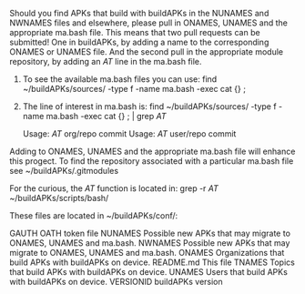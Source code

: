 Should you find APKs that build with buildAPKs in the NUNAMES and NWNAMES files and elsewhere, please pull in ONAMES, UNAMES and the appropriate ma.bash file.  This means that two pull requests can be submitted!  One in buildAPKs, by adding a name to the corresponding ONAMES or UNAMES file.  And the second pull in the appropriate module repository, by adding an _AT_ line in the ma.bash file. 

1) To see the available ma.bash files you can use: find ~/buildAPKs/sources/ -type f -name ma.bash -exec cat {} \;

2) The line of interest in ma.bash is: find ~/buildAPKs/sources/ -type f -name ma.bash -exec cat {} \; | grep _AT_

	Usage: _AT_ org/repo commit
	Usage: _AT_ user/repo commit

Adding to ONAMES, UNAMES and the appropriate ma.bash file will enhance this progect.  To find the repository associated with a particular ma.bash file see ~/buildAPKs/.gitmodules

For the curious, the _AT_ function is located in: grep -r _AT_ ~/buildAPKs/scripts/bash/  

These files are located in ~/buildAPKs/conf/:

GAUTH		OATH token file
NUNAMES		Possible new APKs that may migrate to ONAMES, UNAMES and ma.bash.
NWNAMES		Possible new APKs that may migrate to ONAMES, UNAMES and ma.bash.
ONAMES		Organizations that build APKs with buildAPKs on device.
README.md	This file
TNAMES		Topics that build APKs with buildAPKs on device.
UNAMES		Users that build APKs with buildAPKs on device.
VERSIONID	buildAPKs version
<!-- README.md EOF -->
